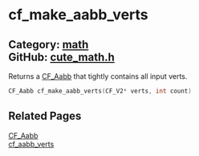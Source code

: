 [//]: # (This file is automatically generated by Cute Framework's docs parser.)
[//]: # (Do not edit this file by hand!)
[//]: # (See: https://github.com/RandyGaul/cute_framework/blob/master/samples/docs_parser.cpp)
[](../header.md ':include')

# cf_make_aabb_verts

Category: [math](/api_reference?id=math)  
GitHub: [cute_math.h](https://github.com/RandyGaul/cute_framework/blob/master/include/cute_math.h)  
---

Returns a [CF_Aabb](/math/cf_aabb.md) that tightly contains all input verts.

```cpp
CF_Aabb cf_make_aabb_verts(CF_V2* verts, int count)
```

## Related Pages

[CF_Aabb](/math/cf_aabb.md)  
[cf_aabb_verts](/math/cf_aabb_verts.md)  
